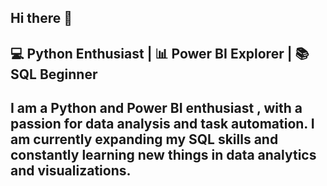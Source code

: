 ## Hi there 👋
## 💻 Python Enthusiast | 📊 Power BI Explorer | 📚 SQL Beginner
## I am a Python and Power BI enthusiast , with a passion for data analysis and task automation. I am currently expanding my SQL skills and constantly learning new things in data analytics and visualizations.
<!--
**michchallll/michchallll** is a ✨ _special_ ✨ repository because its `README.md` (this file) appears on your GitHub profile.

Here are some ideas to get you started:

- 🔭 I’m currently working on ...
- 🌱 I’m currently learning ...
- 👯 I’m looking to collaborate on ...
- 🤔 I’m looking for help with ...
- 💬 Ask me about ...
- 📫 How to reach me: ...
- 😄 Pronouns: ...
- ⚡ Fun fact: ...
-->
